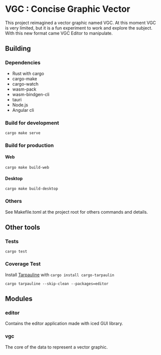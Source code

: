 # VGC : Concise Graphic Vector

This project reimagined a vector graphic named VGC. At this moment VGC is very limited, but it is a fun experiment to work and explore the subject. With this new format came VGC Editor to manipulate.

## Building

### Dependencies

- Rust with cargo
- cargo-make
- cargo-watch
- wasm-pack
- wasm-bindgen-cli
- tauri
- Node.js
- Angular cli
  
### Build for development

``cargo make serve``

### Build for production

#### Web

``cargo make build-web``

#### Desktop

``cargo make build-desktop``

### Others

See Makefile.toml at the project root for others commands and details.

## Other tools

### Tests

``cargo test``

### Coverage Test

Install [Tarpauline](https://github.com/xd009642/tarpaulin) with ``cargo install cargo-tarpaulin``

``cargo tarpauline --skip-clean --packages=editor``

## Modules

### editor

Contains the editor application made with iced GUI library.

### vgc

The core of the data to represent a vector graphic.
